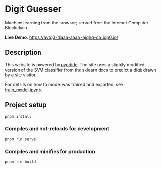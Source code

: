 # Digit Guesser

Machine learning from the browser; served from the Internet Computer Blockchain.

**Live Demo**: https://avtg3-4iaaa-aaaal-ajqhq-cai.icp0.io/

## Description

This website is powered by [pyodide](https://pyodide.org/en/stable/). The site uses a slightly modified version of the SVM classifier from the [sklearn docs](https://scikit-learn.org/stable/auto_examples/classification/plot_digits_classification) to predict a digit drawn by a site visitor.

For details on how to model was trained and exported, see [train_model.ipynb](train_model.ipynb).

## Project setup

```bash
pnpm install
```

### Compiles and hot-reloads for development

```bash
pnpm run serve
```

### Compiles and minifies for production

```bash
pnpm run build
```
